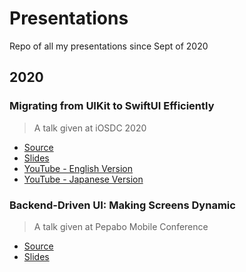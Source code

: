 # Presentations

Repo of all my presentations since Sept of 2020

## 2020

### Migrating from UIKit to SwiftUI Efficiently

> A talk given at iOSDC 2020

- [Source](https://github.com/yhkaplan/presentations/tree/main/2020/09/20)
- [Slides](https://speakerdeck.com/yhkaplan/migrating-from-uikit-to-swiftui-efficiently)
- [YouTube - English Version](https://www.youtube.com/watch?v=kedKk96SXxA)
- [YouTube - Japanese Version](https://www.youtube.com/watch?v=Mavk5AQAz7U)

### Backend-Driven UI: Making Screens Dynamic

> A talk given at Pepabo Mobile Conference

- [Source](https://github.com/yhkaplan/presentations/tree/main/2020/10/16)
- [Slides](https://speakerdeck.com/yhkaplan/backend-driven-ui-making-screens-dynamic)
